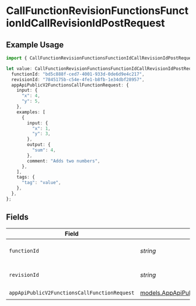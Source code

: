 # CallFunctionRevisionFunctionsFunctionIdCallRevisionIdPostRequest

## Example Usage

```typescript
import { CallFunctionRevisionFunctionsFunctionIdCallRevisionIdPostRequest } from "opperai/models/operations";

let value: CallFunctionRevisionFunctionsFunctionIdCallRevisionIdPostRequest = {
  functionId: "bd5c888f-ced7-4001-933d-0de6d9e4c217",
  revisionId: "7845175b-c54e-4fe1-b8fb-1e34dbf28957",
  appApiPublicV2FunctionsCallFunctionRequest: {
    input: {
      "x": 4,
      "y": 5,
    },
    examples: [
      {
        input: {
          "x": 1,
          "y": 3,
        },
        output: {
          "sum": 4,
        },
        comment: "Adds two numbers",
      },
    ],
    tags: {
      "tag": "value",
    },
  },
};
```

## Fields

| Field                                                                                                           | Type                                                                                                            | Required                                                                                                        | Description                                                                                                     |
| --------------------------------------------------------------------------------------------------------------- | --------------------------------------------------------------------------------------------------------------- | --------------------------------------------------------------------------------------------------------------- | --------------------------------------------------------------------------------------------------------------- |
| `functionId`                                                                                                    | *string*                                                                                                        | :heavy_check_mark:                                                                                              | The id of the function to call                                                                                  |
| `revisionId`                                                                                                    | *string*                                                                                                        | :heavy_check_mark:                                                                                              | The id of the revision to call                                                                                  |
| `appApiPublicV2FunctionsCallFunctionRequest`                                                                    | [models.AppApiPublicV2FunctionsCallFunctionRequest](../../models/appapipublicv2functionscallfunctionrequest.md) | :heavy_check_mark:                                                                                              | N/A                                                                                                             |